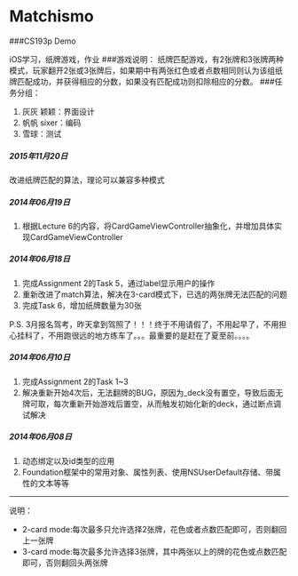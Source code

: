 Matchismo
=========

###CS193p Demo

iOS学习，纸牌游戏，作业
###游戏说明：
纸牌匹配游戏，有2张牌和3张牌两种模式，玩家翻开2张或3张牌后，如果期中有两张红色或者点数相同则认为该组纸牌匹配成功，并获得相应的分数，如果没有匹配成功则扣除相应的分数。
###任务分组：
1. 灰灰 颖颖：界面设计
2. 帆帆 sixer：编码
3. 雪球：测试

##### 2015年11月20日 
改进纸牌匹配的算法，理论可以兼容多种模式

##### 2014年06月19日 
1. 根据Lecture 6的内容，将CardGameViewController抽象化，并增加具体实现CardGameViewController

##### 2014年06月18日 
1. 完成Assignment 2的Task 5，通过label显示用户的操作
2. 重新改进了match算法，解决在3-card模式下，已选的两张牌无法匹配的问题
3. 完成Task 6，增加纸牌数量为30张

P.S. 3月报名驾考，昨天拿到驾照了！！！终于不用请假了，不用起早了，不用担心挂科了，不用跑很远的地方练车了。。。最重要的是赶在了夏至前。。。。


##### 2014年06月10日 
1. 完成Assignment 2的Task 1~3
2. 解决重新开始4次后，无法翻牌的BUG，原因为_deck没有置空，导致后面无牌可取，每次重新开始游戏后置空，从而触发初始化新的deck，通过断点调试解决

##### 2014年06月08日 
1. 动态绑定以及id类型的应用
2. Foundation框架中的常用对象、属性列表、使用NSUserDefault存储、带属性的文本等等


---------------------
说明：

+ 2-card mode:每次最多只允许选择2张牌，花色或者点数匹配即可，否则翻回上一张牌
+ 3-card mode:每次最多允许选择3张牌，其中两张以上的牌的花色或点数匹配即可，否则翻回头两张牌